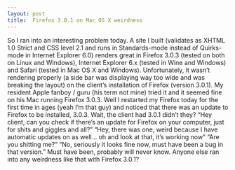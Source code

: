 ```yaml
---
layout: post
title:  Firefox 3.0.1 on Mac OS X weirdness
---
```


So I ran into an interesting problem today. A site I built (validates as XHTML 1.0 Strict and CSS level 2.1 and runs in Standards-mode instead of Quirks-mode in Internet Explorer 6.0) renders great in Firefox 3.0.3 (tested on both on Linux and Windows), Internet Explorer 6.x (tested in Wine and Windows) and Safari (tested in Mac OS X and Windows). Unfortunately, it wasn’t rendering properly (a side bar was displaying way too wide and was breaking the layout) on the client’s installation of Firefox (version 3.0.1). My resident Apple fanboy / guru (his term not mine) tried it and it seemed fine on his Mac running Firefox 3.0.3. Well I restarted my Firefox today for the first time in ages (yeah I’m that guy) and noticed that there was an update to Firefox to be installed, 3.0.3. Wait, the client had 3.0.1 didn’t they? “Hey client, can you check if there’s an update for Firefox on your computer, just for shits and giggles and all?” “Hey, there was one, weird because I have automatic updates on as well… oh and look at that, it’s working now” “Are you shitting me?” “No, seriously it looks fine now, must have been a bug in that version.” Must have been, probably will never know. Anyone else ran into any weirdness like that with Firefox 3.0.1?
